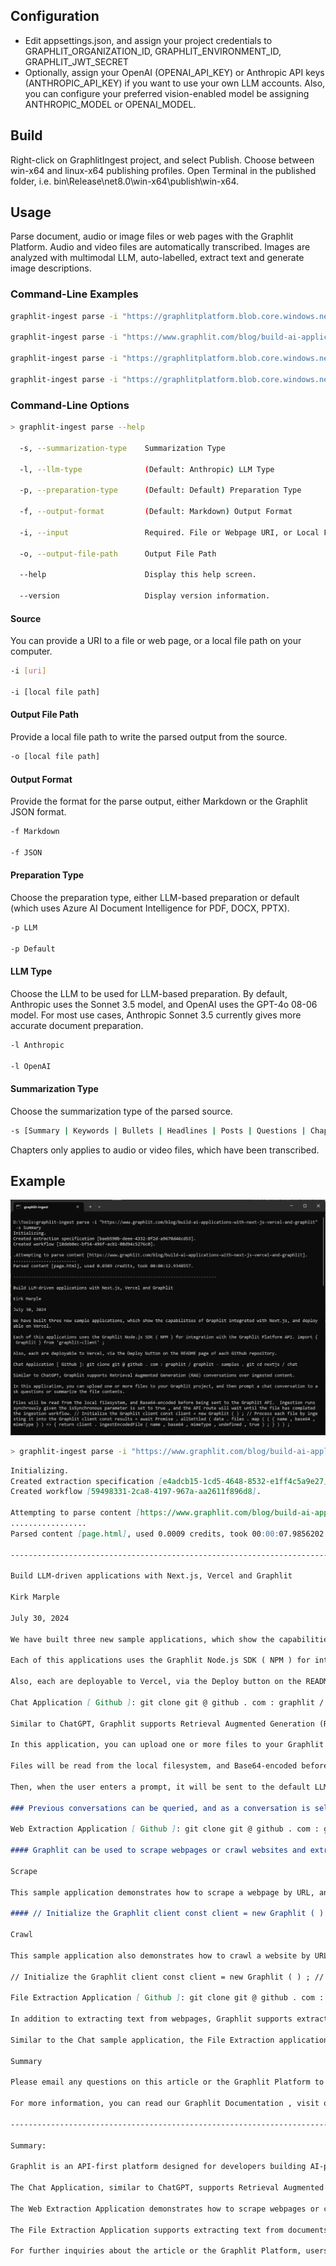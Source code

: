 ## Configuration

- Edit appsettings.json, and assign your project credentials to GRAPHLIT_ORGANIZATION_ID, GRAPHLIT_ENVIRONMENT_ID, GRAPHLIT_JWT_SECRET
- Optionally, assign your OpenAI (OPENAI_API_KEY) or Anthropic API keys (ANTHROPIC_API_KEY) if you want to use your own LLM accounts. Also, you can configure your preferred vision-enabled model be assigning ANTHROPIC_MODEL or OPENAI_MODEL.

## Build

Right-click on GraphlitIngest project, and select Publish.  Choose between win-x64 and linux-x64 publishing profiles. Open Terminal in the published folder, i.e. bin\Release\net8.0\win-x64\publish\win-x64\.

## Usage

Parse document, audio or image files or web pages with the Graphlit Platform. Audio and video files are automatically transcribed. Images are analyzed with multimodal LLM, auto-labelled, extract text and generate image descriptions.

### Command-Line Examples

``` bash
graphlit-ingest parse -i "https://graphlitplatform.blob.core.windows.net/samples/Attention%20Is%20All%20You%20Need.1706.03762.pdf"

graphlit-ingest parse -i "https://www.graphlit.com/blog/build-ai-applications-with-next-js-vercel-and-graphlit" -s Summary

graphlit-ingest parse -i "https://graphlitplatform.blob.core.windows.net/samples/Unstructured%20Data%20is%20Dark%20Data%20Podcast.mp3" -s Chapters

graphlit-ingest parse -i "https://graphlitplatform.blob.core.windows.net/samples/BERT.1810.04805.pdf" -f JSON -o c:\temp\document.json
```

### Command-Line Options

``` bash
> graphlit-ingest parse --help

  -s, --summarization-type    Summarization Type

  -l, --llm-type              (Default: Anthropic) LLM Type

  -p, --preparation-type      (Default: Default) Preparation Type

  -f, --output-format         (Default: Markdown) Output Format

  -i, --input                 Required. File or Webpage URI, or Local File Path

  -o, --output-file-path      Output File Path

  --help                      Display this help screen.

  --version                   Display version information.
```

#### Source 

You can provide a URI to a file or web page, or a local file path on your computer.

``` bash
-i [uri]

-i [local file path]
```

#### Output File Path

Provide a local file path to write the parsed output from the source.

``` bash
-o [local file path]
```

#### Output Format

Provide the format for the parse output, either Markdown or the Graphlit JSON format.

``` bash
-f Markdown

-f JSON
```

#### Preparation Type

Choose the preparation type, either LLM-based preparation or default (which uses Azure AI Document Intelligence for PDF, DOCX, PPTX).

``` bash
-p LLM

-p Default
```

#### LLM Type

Choose the LLM to be used for LLM-based preparation. By default, Anthropic uses the Sonnet 3.5 model, and OpenAI uses the GPT-4o 08-06 model. For most use cases, Anthropic Sonnet 3.5 currently gives more accurate document preparation.

``` bash
-l Anthropic

-l OpenAI
```

#### Summarization Type

Choose the summarization type of the parsed source.

``` bash
-s [Summary | Keywords | Bullets | Headlines | Posts | Questions | Chapters ]
```

Chapters only applies to audio or video files, which have been transcribed.


## Example

<img src="./images/screenshot.png" />

``` bash
> graphlit-ingest parse -i "https://www.graphlit.com/blog/build-ai-applications-with-next-js-vercel-and-graphlit" -s Summary
```

``` markdown
Initializing.
Created extraction specification [e4adcb15-1cd5-4648-8532-e1ff4c5a9e27].
Created workflow [59498331-2ca8-4197-967a-aa2611f896d8].

Attempting to parse content [https://www.graphlit.com/blog/build-ai-applications-with-next-js-vercel-and-graphlit].
.................
Parsed content [page.html], used 0.0009 credits, took 00:00:07.9856202.

--------------------------------------------------------------------------------

Build LLM-driven applications with Next.js, Vercel and Graphlit

Kirk Marple

July 30, 2024

We have built three new sample applications, which show the capabilities of Graphlit integrated with Next.js, and deployable on Vercel.

Each of this applications uses the Graphlit Node.js SDK ( NPM ) for integration with the Graphlit Platform API. import { Graphlit } from 'graphlit-client' ;

Also, each are deployable to Vercel, via the Deploy button on the README page of each Github repository.

Chat Application [ Github ]: git clone git @ github . com : graphlit / graphlit - samples . git cd nextjs / chat

Similar to ChatGPT, Graphlit supports Retrieval Augmented Generation (RAG) conversations over ingested content.

In this application, you can upload one or more files to your Graphlit project, and then prompt a chat conversation to ask questions or summarize the file contents.

Files will be read from the local filesystem, and Base64-encoded before being sent to the Graphlit API.  Ingestion runs synchrously given the isSynchronous parameter is set to true , and the API route will wait until the file has completed the ingestion workflow. // Initialize the Graphlit client const client = new Graphlit ( ) ; // Process each file by ingesting it into the Graphlit client const results = await Promise . allSettled ( data . files . map ( ( { name , base64 , mimeType } ) => { return client . ingestEncodedFile ( name , base64 , mimeType , undefined , true ) ; } ) ) ;

Then, when the user enters a prompt, it will be sent to the default LLM (OpenAI GPT-4o, at the time of publishing) for completion. // Initialize the Graphlit client const client = new Graphlit ( ) ; // Send the prompt to the conversation const promptResults = await client . promptConversation ( data . prompt , data . conversationId ) ;

### Previous conversations can be queried, and as a conversation is selected, the application loads the previous messages. // Initialize the Graphlit client const client = new Graphlit ( ) ; // Query the Graphlit client for conversations const conversationResults = await client . queryConversations ( ) ; // Extract the conversations from the results const response = conversationResults . conversations ;

Web Extraction Application [ Github ]: git clone git @ github . com : graphlit / graphlit - samples . git cd web - extraction

#### Graphlit can be used to scrape webpages or crawl websites and extract text, even without using the text for a RAG conversation.

Scrape

This sample application demonstrates how to scrape a webpage by URL, and then display the extracted Markdown text and structured JSON output.

#### // Initialize the Graphlit client const client = new Graphlit ( ) ; // Ingest the URI into the Graphlit client const response = await client . ingestUri ( data . uri , undefined , undefined , true ) ;

Crawl

This sample application also demonstrates how to crawl a website by URL, walking the pages via sitemap.  The application then displays the extracted Markdown text and structured JSON output of all crawled pages.

// Initialize the Graphlit client const client = new Graphlit ( ) ; // Create a new feed for the specified URI const response = await client . createFeed ( { name : data . uri , type : FeedTypes . Web , web : { uri : data . uri , readLimit : data . limit , } , } ) ;

File Extraction Application [ Github ]: git clone git @ github . com : graphlit / graphlit - samples . git cd file - extraction

In addition to extracting text from webpages, Graphlit supports extracting text from documents, such as PDFs and Word documents.

Similar to the Chat sample application, the File Extraction application demonstrates how to upload a local file.  Once ingested, the application displays the extracted Markdown text and structured JSON output. // Initialize the Graphlit client const client = new Graphlit ( ) ; // Ingest each file and handle results const results = await Promise . allSettled ( data . files . map ( ( { name , base64 , mimeType } ) => client . ingestEncodedFile ( name , base64 , mimeType , undefined , true ) ) ) ;

Summary

Please email any questions on this article or the Graphlit Platform to questions@graphlit.com .

For more information, you can read our Graphlit Documentation , visit our marketing site , or join our Discord community .

--------------------------------------------------------------------------------

Summary:

Graphlit is an API-first platform designed for developers building AI-powered applications with unstructured data across various vertical markets such as legal, sales, entertainment, healthcare, and engineering. Recently, three new sample applications have been developed to showcase the capabilities of Graphlit when integrated with Next.js and deployed on Vercel. Each application utilizes the Graphlit Node.js SDK for seamless integration with the Graphlit Platform API and can be easily deployed to Vercel via the Deploy button on the README page of each GitHub repository.

The Chat Application, similar to ChatGPT, supports Retrieval Augmented Generation (RAG) conversations over ingested content. Users can upload files to their Graphlit project and prompt chat conversations to ask questions or summarize the file contents. The files are read from the local filesystem, Base64-encoded, and sent to the Graphlit API for synchronous ingestion. Prompts are then sent to the default LLM (OpenAI GPT-4 at the time of publishing) for completion. Previous conversations can be queried, and the application loads previous messages when a conversation is selected.

The Web Extraction Application demonstrates how to scrape webpages or crawl websites to extract text, even without using the text for a RAG conversation. The scraping feature allows users to input a webpage URL and display the extracted Markdown text and structured JSON output. The crawling feature enables users to input a website URL, walk through the pages via sitemap, and display the extracted Markdown text and structured JSON output of all crawled pages.

The File Extraction Application supports extracting text from documents such as PDFs and Word documents. Similar to the Chat Application, users can upload local files, which are then ingested by the Graphlit client. The application displays the extracted Markdown text and structured JSON output once the files are processed. This feature is particularly useful for handling various document types and extracting meaningful information from them.

For further inquiries about the article or the Graphlit Platform, users are encouraged to email questions@graphlit.com. Additional information can be found in the Graphlit Documentation, on the marketing site, or by joining the Discord community.
```

